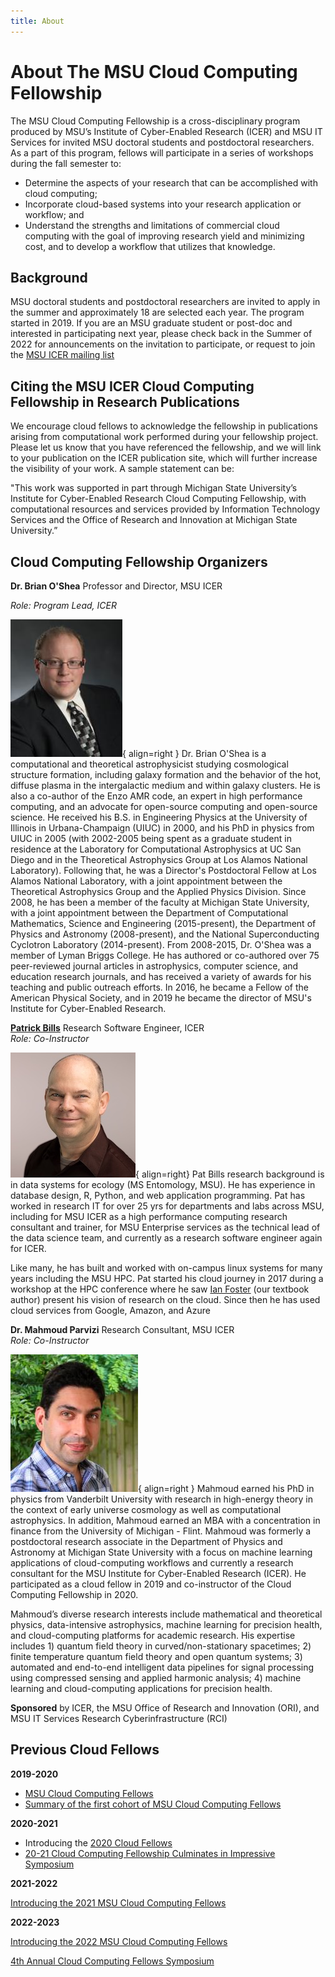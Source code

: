 ```yaml
---
title: About
---
```

# About The MSU Cloud Computing Fellowship

The MSU Cloud Computing Fellowship is a cross-disciplinary program produced by MSU’s Institute of Cyber-Enabled Research (ICER) and MSU IT Services for invited MSU doctoral students and postdoctoral researchers. As a part of this program, fellows will participate in a series of workshops during the fall semester to:

  * Determine the aspects of your research that can be accomplished with cloud computing;
  * Incorporate cloud-based systems into your research application or workflow; and
  * Understand the strengths and limitations of commercial cloud computing with the goal of improving research yield and minimizing cost, and to develop a workflow that utilizes that knowledge.
 
## Background

MSU doctoral students and postdoctoral researchers are invited to apply in the summer and approximately 18 are selected each year.  The program started in 2019.   If you are an MSU graduate student or post-doc and interested in participating next year, please check back in the Summer of 2022 for announcements on the invitation to participate, or request to join the [MSU ICER mailing list](https://icer.msu.edu/getting-latest-hpcc-updates)

## Citing the MSU ICER Cloud Computing Fellowship in Research Publications 

We encourage cloud fellows to acknowledge the fellowship in publications arising from computational work performed during your fellowship project. Please let us know that you have referenced the fellowship, and we will link to your publication on the ICER publication site, which will further increase the visibility of your work. A sample statement can be:  

"This work was supported in part through Michigan State University’s Institute for Cyber-Enabled Research Cloud Computing Fellowship, with computational resources and services provided by Information Technology Services and the Office of Research and Innovation at Michigan State University.”  
 
## Cloud Computing Fellowship Organizers

**Dr. Brian O'Shea** Professor and Director, MSU ICER<br>

*Role: Program Lead, ICER*

![Dr. Brian O'shea](./img/people/b_oshea_headshot_0.jpg){ align=right } Dr. Brian O'Shea is a computational and theoretical astrophysicist studying cosmological structure formation, including galaxy formation and the behavior of the hot, diffuse plasma in the intergalactic medium and within galaxy clusters. He is also a co-author of the Enzo AMR code, an expert in high performance computing, and an advocate for open-source computing and open-source science. He received his B.S. in Engineering Physics at the University of Illinois in Urbana-Champaign (UIUC) in 2000, and his PhD in physics from UIUC in 2005 (with 2002-2005 being spent as a graduate student in residence at the Laboratory for Computational Astrophysics at UC San Diego and in the Theoretical Astrophysics Group at Los Alamos National Laboratory). Following that, he was a Director's Postdoctoral Fellow at Los Alamos National Laboratory, with a joint appointment between the Theoretical Astrophysics Group and the Applied Physics Division. Since 2008, he has been a member of the faculty at Michigan State University, with a joint appointment between the Department of Computational Mathematics, Science and Engineering (2015-present), the Department of Physics and Astronomy (2008-present), and the National Superconducting Cyclotron Laboratory (2014-present). From 2008-2015, Dr. O'Shea was a member of Lyman Briggs College. He has authored or co-authored over 75 peer-reviewed journal articles in astrophysics, computer science, and education research journals, and has received a variety of awards for his teaching and public outreach efforts. In 2016, he became a Fellow of the American Physical Society, and in 2019 he became the director of MSU's Institute for Cyber-Enabled Research.


**[Patrick Bills](mailto:billspat@msu.edu)**  Research Software Engineer, ICER<br>
*Role: Co-Instructor* 

![Pat Bills](./img/people/billspat-2022-headshot.jpg){ align=right}  Pat Bills research background is in data systems for ecology (MS Entomology, MSU).  He has experience in database design, R, Python, and web application programming.  Pat has worked in research IT for over 25 yrs for departments and labs across MSU, including for MSU ICER as a high performance computing research consultant and trainer, for MSU Enterprise services as the technical lead of the data science team,   and currently as a research software engineer again for ICER. 

Like many, he has built and worked with on-campus linux systems for many years including the MSU HPC.  Pat started his cloud journey in 2017 during a workshop at the HPC conference where he saw [Ian Foster](https://scholar.google.com/citations?user=VGoSakQAAAAJ&hl=en) (our textbook author) present his vision of research on the cloud.  Since then he has used cloud services from Google, Amazon, and Azure  

  
**Dr. Mahmoud Parvizi**  Research Consultant, MSU ICER<br>
*Role: Co-Instructor*

![Dr. Mahmoud Parvizi](./img/people/Mahmoud_Parvizi.jpg){ align=right } Mahmoud earned his PhD in physics from Vanderbilt University with research in high-energy theory in the context of early universe cosmology as well as computational astrophysics. In addition, Mahmoud earned an MBA with a concentration in finance from the University of Michigan - Flint.  Mahmoud was formerly a postdoctoral research associate in the Department of Physics and Astronomy at Michigan State University with a focus on machine learning applications of cloud-computing workflows and currently a research consultant for the MSU Institute for Cyber-Enabled Research (ICER).   He participated as a cloud fellow in 2019 and co-instructor of the Cloud Computing Fellowship in 2020. 

Mahmoud’s diverse research interests include mathematical and theoretical physics, data-intensive astrophysics, machine learning for precision health, and cloud-computing platforms for academic research. His expertise includes 1) quantum field theory in curved/non-stationary spacetimes; 2) finite temperature quantum field theory and open quantum systems; 3) automated and end-to-end intelligent data pipelines for signal processing using compressed sensing and applied harmonic analysis; 4) machine learning and cloud-computing applications for precision health.


**Sponsored** by ICER, the MSU Office of Research and Innovation (ORI), and MSU IT Services Research Cyberinfrastructure (RCI)
## Previous Cloud Fellows

**2019-2020**

  * [MSU Cloud Computing Fellows](https://icer.msu.edu/about/announcements/msu-cloud-computing-fellows)
  * [Summary of the first cohort of MSU Cloud Computing Fellows](https://icer.msu.edu/about/announcements/first-cohort-msu-cloud-computing-fellows)

**2020-2021**

  * Introducing the [2020 Cloud Fellows](https://icer.msu.edu/about/announcements/2020-msu-cloud-computing-fellows)
  * [20-21 Cloud Computing Fellowship Culminates in Impressive Symposium](https://icer.msu.edu/about/announcements/cloud-computing-fellowship-culminates-impressive-symposium)

  **2021-2022**

  [Introducing the 2021 MSU Cloud Computing Fellows](https://icer.msu.edu/about/announcements/introducing-2021-msu-cloud-computing-fellows)
  

  **2022-2023**

  [Introducing the 2022 MSU Cloud Computing Fellows](https://icer.msu.edu/about/announcements/introducing-2022-msu-cloud-computing-fellows)

  [4th Annual Cloud Computing Fellows Symposium](https://icer.msu.edu/about/announcements/4th-annual-cloud-computing-fellows-symposium)




